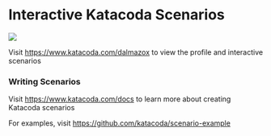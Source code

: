 # Interactive Katacoda Scenarios

[![](http://shields.katacoda.com/katacoda/dalmazox/count.svg)](https://www.katacoda.com/dalmazox "Get your profile on Katacoda.com")

Visit https://www.katacoda.com/dalmazox to view the profile and interactive scenarios

### Writing Scenarios
Visit https://www.katacoda.com/docs to learn more about creating Katacoda scenarios

For examples, visit https://github.com/katacoda/scenario-example

